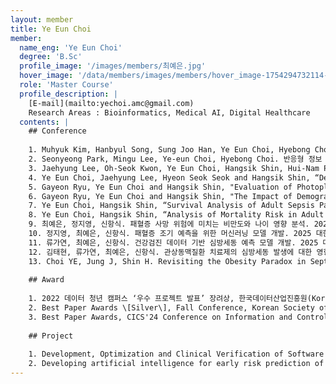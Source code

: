 ```yaml
--- 
layout: member 
title: Ye Eun Choi 
member:
  name_eng: 'Ye Eun Choi'
  degree: 'B.Sc'
  profile_image: '/images/members/최예은.jpg'
  hover_image: '/data/members/images/members/hover_image-1754294732114-814035835.png'
  role: 'Master Course'
  profile_description: |
    [E-mail](mailto:yechoi.amc@gmail.com)
    Research Areas : Bioinformatics, Medical AI, Digital Healthcare
  contents: |
    ## Conference
    
    1. Muhyuk Kim, Hanbyul Song, Sung Joo Han, Ye Eun Choi, Hyebong Choi, Taejin Ahn. Differentially Expressed Genes Analysis of cancer developed by user centered web interface. "The 17th KOGO Winter Symposium," 한국유전체학회(KOGO), Seoul, Korea, Jan. 2021 - Conference poster
    2. Seonyeong Park, Mingu Lee, Ye-eun Choi, Hyebong Choi. 반응형 정보 시각화를 통한 정보 전달의 효율성: 코로나 19 감염증 확산과 방역 정책을 중심으로. "한국HCI학회 학술대회," 한국HCI학회, Seoul, Korea, Jan. 2021 - Conference paper
    3. Jaehyung Lee, Oh-Seok Kwon, Ye Eun Choi, Hangsik Shin, Hui-Nam Pak, “Atrial Fibrillation Diagnosis Using Machine Learning: Leveraging Minimal Health Data from UK Biobank,” IEEE EMBS International Conference on Data Science and Engineering in Healthcare, Medicine & Biology, Malta, 07-09 Dec 2023 - Conference poster
    4. Ye Eun Choi, Jaehyung Lee, Hyeon Seok Seok and Hangsik Shin, “Demographics and Comorbidities as an Atrial Fibrillation Risk Factor: a Retrospective Study in Koreans,” The 46th Annual International Conference of the IEEE Engineering in Medicine and Biology Society (EMBC), Orlando, Florida, USA, 15-19 July 2024 - Conference poster
    5. Gayeon Ryu, Ye Eun Choi and Hangsik Shin, "Evaluation of Photoplethysmogram-based Vascular Age Estimation Models," CICS'24 Conference on Information and Control Systems , Kumho Tongyeong Marina Resort, Tongyeong, Republic of Korea, 23-26 Oct 2024 - Oral Presentation
    6. Gayeon Ryu, Ye Eun Choi and Hangsik Shin, "The Impact of Demographic Characteristics and Comorbidities on the Incidence of Atrial Fibrillation," The 64th Korea Society of Medical and Biological Engineering Fall Conference 2024, Swiss Grand Hotel, Seoul, Republic of Korea, 07-09 Nov 2024 - Oral Presentation
    7. Ye Eun Choi, Hangsik Shin, “Survival Analysis of Adult Sepsis Patients based on Demographics and Underlying Diseases,” The 64th Korea Society of Medical and Biological Engineering Fall Conference 2024, Swiss Grand Hotel, Seoul, Republic of Korea, 07-09 Nov 2024 - Conference poster
    8. Ye Eun Choi, Hangsik Shin, “Analysis of Mortality Risk in Adult Sepsis Patients based on Demographics and Underlying Diseases,” The 64th Korea Society of Medical and Biological Engineering Fall Conference 2024, Swiss Grand Hotel, Seoul, Republic of Korea, 07-09 Nov 2024 - Conference poster
    9. 최예은, 정지영, 신항식. 패혈증 사망 위험에 미치는 비만도와 나이 영향 분석. 2025 대한의용생체공학회 춘계학술대회. 2025. 5. 8-10; 제주 롯데호텔; 2025. - Conference poster
    10. 정지영, 최예은, 신항식. 패혈증 조기 예측을 위한 머신러닝 모델 개발. 2025 대한의용생체공학회 춘계학술대회. 2025. 5. 8-10; 제주 롯데호텔; 2025. - Conference poster
    11. 류가연, 최예은, 신항식. 건강검진 데이터 기반 심방세동 예측 모델 개발. 2025 대한의용생체공학회 춘계학술대회. 2025. 5. 8-10; 제주 롯데호텔; 2025. - Conference poster
    12. 김태현, 류가연, 최예은, 신항식. 관상동맥질환 치료제의 심방세동 발생에 대한 영향: 후향적 코호트 분석. 2025 대한의용생체공학회 춘계학술대회. 2025. 5. 8-10; 제주 롯데호텔; 2025. - Conference poster
    13. Choi YE, Jung J, Shin H. Revisiting the Obesity Paradox in Septic Patients with Aging and Chronic Disease: A Retrospective Study in Korea. The 47th Annual International Conference of the IEEE Engineering in Medicine and Biology Society (EMBC. 2025 Jul 14-17; Copenhagen, Denmark; 2025. - Conference poster
    
    ## Award
    
    1. 2022 데이터 청년 캠퍼스 ‘우수 프로젝트 발표’ 장려상, 한국데이터산업진흥원(Korea Data Agency), Korea (Sep 2022)
    2. Best Paper Awards \[Silver\], Fall Conference, Korean Society of Medical and Biological Engineering, Korea (Nov 2024)
    3. Best Paper Awards, CICS'24 Conference on Information and Control Systems, Korea (Oct 2025)
    
    ## Project
    
    1. Development, Optimization and Clinical Verification of Software for Early Diagnosis and Prognosis of Atrial Fibrillation Integrating Gene, Electrocardiogram and Clinical Information Based on Artificial Intelligence, Ministry of Health and Wellfare (MOHW), Korea (Apr 2021 - Dec 2023)
    2. Developing artificial intelligence for early risk prediction of atrial fibrillation using clinical information, Asan Medical Center, Korea (Jan 2024 - Dec 2025)
--- 
```

